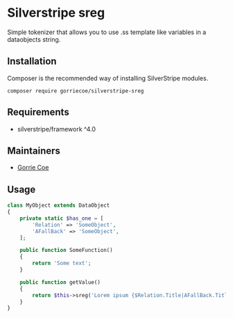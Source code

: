 # Silverstripe sreg
Simple tokenizer that allows you to use .ss template like variables in a dataobjects string.

## Installation
Composer is the recommended way of installing SilverStripe modules.
```
composer require gorriecoe/silverstripe-sreg
```

## Requirements

- silverstripe/framework ^4.0

## Maintainers

- [Gorrie Coe](https://github.com/gorriecoe)

## Usage

```php
class MyObject extends DataObject
{
    private static $has_one = [
        'Relation' => 'SomeObject',
        'AFallBack' => 'SomeObject',
    ];

    public function SomeFunction()
    {
        return 'Some text';
    }

    public function getValue()
    {
        return $this->sreg('Lorem ipsum {$Relation.Title|AFallBack.Title|Fall back text} {$SomeFunction}');
    }
}

```
